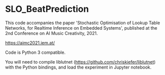 # SLO_BeatPrediction

This code accompanies the paper 'Stochastic Optimisation of Lookup Table Networks, for Realtime Inference on Embedded Systems', published at the 2nd Conference on AI Music Creativity, 2021. 

https://aimc2021.iem.at/

Code is Python 3 compatible.

You will need to compile liblutnet (https://github.com/chriskiefer/liblutnet) with the Python bindings, and load the experiment in Jupyter notebook.
